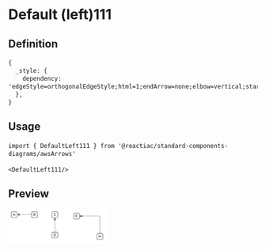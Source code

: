 # Default (left)111

## Definition

```
{
  _style: { 
    dependency: 'edgeStyle=orthogonalEdgeStyle;html=1;endArrow=none;elbow=vertical;startArrow=block;startFill=1;strokeColor=#545B64;rounded=0;',
  },
}
```

## Usage

```
import { DefaultLeft111 } from '@reactiac/standard-components-diagrams/awsArrows'

<DefaultLeft111/>
```

## Preview

<img src="./default-left-111.png" width="200"/>

